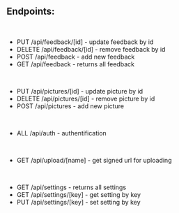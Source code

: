 ## Endpoints: 

<br>

* PUT     /api/feedback/[id]  - update feedback by id
* DELETE  /api/feedback/[id]  - remove feedback by id
* POST    /api/feedback       - add new feedback
* GET     /api/feedback       - returns all feedback

<br>

* PUT     /api/pictures/[id]  - update picture by id
* DELETE  /api/pictures/[id]  - remove picture by id
* POST    /api/pictures       - add new picture

<br>

* ALL     /api/auth           - authentification

<br>

* GET     /api/upload/[name]  - get signed url for uploading

<br>

* GET     /api/settings       - returns all settings
* GET     /api/settings/[key] - get setting by key
* PUT     /api/settings/[key] - set setting by key
